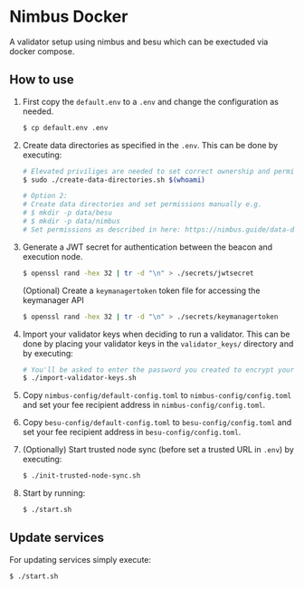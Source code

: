 # Nimbus Docker

A validator setup using nimbus and besu which can be exectuded via docker compose.

## How to use

1. First copy the `default.env` to a `.env` and change the configuration as needed.
    ```bash
    $ cp default.env .env
    ```
2. Create data directories as specified in the `.env`. This can be done by executing:
    ```bash
    # Elevated priviliges are needed to set correct ownership and permissions.
    $ sudo ./create-data-directories.sh $(whoami)
    
    # Option 2:
    # Create data directories and set permissions manually e.g.
    # $ mkdir -p data/besu
    # $ mkdir -p data/nimbus
    # Set permissions as described in here: https://nimbus.guide/data-dir.html#permissions
    ```
3. Generate a JWT secret for authentication between the beacon and execution node.
    ```bash
    $ openssl rand -hex 32 | tr -d "\n" > ./secrets/jwtsecret
    ```
    (Optional) Create a `keymanagertoken` token file for accessing the keymanager API
    ```bash
    $ openssl rand -hex 32 | tr -d "\n" > ./secrets/keymanagertoken
    ```
4. Import your validator keys when deciding to run a validator. 
This can be done by placing your validator keys in the `validator_keys/` directory and by executing:
    ```bash
    # You'll be asked to enter the password you created to encrypt your keystore(s).
    $ ./import-validator-keys.sh
    ```
5. Copy `nimbus-config/default-config.toml` to `nimbus-config/config.toml` and set your fee recipient address in `nimbus-config/config.toml`.

6. Copy `besu-config/default-config.toml` to `besu-config/config.toml` and set your fee recipient address in `besu-config/config.toml`.

7. (Optionally) Start trusted node sync (before set a trusted URL in `.env`) by executing:
    ```bash
    $ ./init-trusted-node-sync.sh
    ```
8. Start by running:
    ```bash
    $ ./start.sh
    ```

## Update services

For updating services simply execute:

```bash
$ ./start.sh
```
